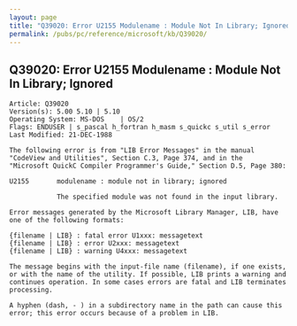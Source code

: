 ```yaml
---
layout: page
title: "Q39020: Error U2155 Modulename : Module Not In Library; Ignored"
permalink: /pubs/pc/reference/microsoft/kb/Q39020/
---
```


## Q39020: Error U2155 Modulename : Module Not In Library; Ignored

	Article: Q39020
	Version(s): 5.00 5.10 | 5.10
	Operating System: MS-DOS    | OS/2
	Flags: ENDUSER | s_pascal h_fortran h_masm s_quickc s_util s_error
	Last Modified: 21-DEC-1988
	
	The following error is from "LIB Error Messages" in the manual
	"CodeView and Utilities", Section C.3, Page 374, and in the
	"Microsoft QuickC Compiler Programmer's Guide," Section D.5, Page 380:
	
	U2155       modulename : module not in library; ignored
	
	            The specified module was not found in the input library.
	
	Error messages generated by the Microsoft Library Manager, LIB, have
	one of the following formats:
	
	{filename | LIB} : fatal error U1xxx: messagetext
	{filename | LIB} : error U2xxx: messagetext
	{filename | LIB} : warning U4xxx: messagetext
	
	The message begins with the input-file name (filename), if one exists,
	or with the name of the utility. If possible, LIB prints a warning and
	continues operation. In some cases errors are fatal and LIB terminates
	processing.
	
	A hyphen (dash, - ) in a subdirectory name in the path can cause this
	error; this error occurs because of a problem in LIB.
